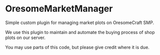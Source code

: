 OresomeMarketManager
====================

Simple custom plugin for managing market plots on OresomeCraft SMP.

We use this plugin to maintain and automate the buying process of shop plots on our server.

You may use parts of this code, but please give credit where it is due.
